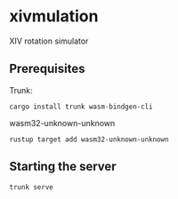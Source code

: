 # xivmulation
XIV rotation simulator

## Prerequisites
Trunk:

```cargo install trunk wasm-bindgen-cli```

wasm32-unknown-unknown

```rustup target add wasm32-unknown-unknown```

## Starting the server

```trunk serve```